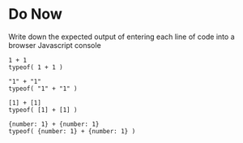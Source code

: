 # Do Now

Write down the expected output of entering each line of code into a browser Javascript console

```
1 + 1
typeof( 1 + 1 )
```

```
"1" + "1"
typeof( "1" + "1" )
```

```
[1] + [1]
typeof( [1] + [1] )
```

```
{number: 1} + {number: 1}
typeof( {number: 1} + {number: 1} )
```
